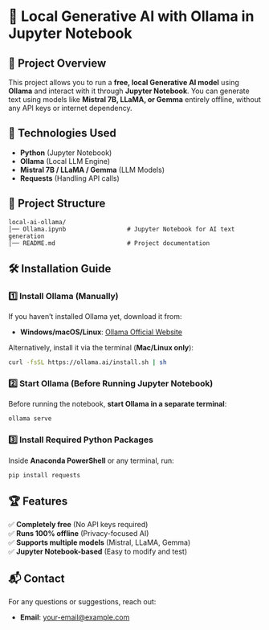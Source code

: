 # 🚀 Local Generative AI with Ollama in Jupyter Notebook

## 📌 Project Overview
This project allows you to run a **free, local Generative AI model** using **Ollama** and interact with it through **Jupyter Notebook**. You can generate text using models like **Mistral 7B, LLaMA, or Gemma** entirely offline, without any API keys or internet dependency.

## 🔧 Technologies Used
- **Python** (Jupyter Notebook)
- **Ollama** (Local LLM Engine)
- **Mistral 7B / LLaMA / Gemma** (LLM Models)
- **Requests** (Handling API calls)

## 📂 Project Structure
```
local-ai-ollama/
│── Ollama.ipynb                 # Jupyter Notebook for AI text generation
│── README.md                    # Project documentation
```

## 🛠 Installation Guide
### **1️⃣ Install Ollama** (Manually)
If you haven’t installed Ollama yet, download it from:
- **Windows/macOS/Linux**: [Ollama Official Website](https://ollama.com/download)

Alternatively, install it via the terminal (**Mac/Linux only**):
```sh
curl -fsSL https://ollama.ai/install.sh | sh
```

### **2️⃣ Start Ollama** (Before Running Jupyter Notebook)
Before running the notebook, **start Ollama in a separate terminal**:
```sh
ollama serve
```

### **3️⃣ Install Required Python Packages**
Inside **Anaconda PowerShell** or any terminal, run:
```sh
pip install requests
```



## 🏆 Features
✅ **Completely free** (No API keys required)  
✅ **Runs 100% offline** (Privacy-focused AI)  
✅ **Supports multiple models** (Mistral, LLaMA, Gemma)  
✅ **Jupyter Notebook-based** (Easy to modify and test)  



## 📬 Contact
For any questions or suggestions, reach out:
- **Email**: your-email@example.com
